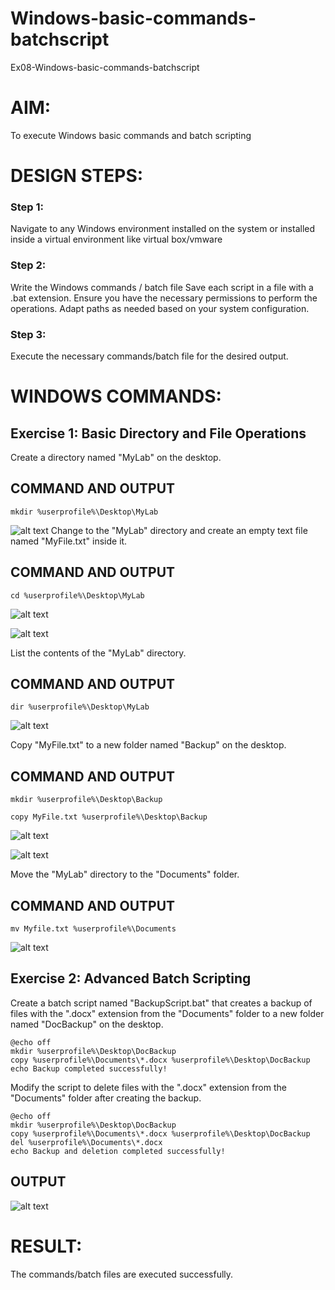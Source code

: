 # Windows-basic-commands-batchscript
Ex08-Windows-basic-commands-batchscript

# AIM:
To execute Windows basic commands and batch scripting

# DESIGN STEPS:

### Step 1:

Navigate to any Windows environment installed on the system or installed inside a virtual environment like virtual box/vmware 

### Step 2:

Write the Windows commands / batch file
Save each script in a file with a .bat extension.
Ensure you have the necessary permissions to perform the operations.
Adapt paths as needed based on your system configuration.
### Step 3:

Execute the necessary commands/batch file for the desired output. 




# WINDOWS COMMANDS:
## Exercise 1: Basic Directory and File Operations
Create a directory named "MyLab" on the desktop.


## COMMAND AND OUTPUT
```
mkdir %userprofile%\Desktop\MyLab
```
![alt text](440112126-e56288bd-23f2-4b13-b26e-7bca67e92460.png)
Change to the "MyLab" directory and create an empty text file named "MyFile.txt" inside it.


## COMMAND AND OUTPUT
```
cd %userprofile%\Desktop\MyLab
```
![alt text](440112091-97e74eaa-82f9-4a86-93c9-b273debc4678.png)

![alt text](440112101-0b13ccf5-e4fe-4091-8176-9f010a4968b7.png)

List the contents of the "MyLab" directory.


## COMMAND AND OUTPUT
```
dir %userprofile%\Desktop\MyLab
```
![alt text](440112076-ecb769d0-b271-42ac-8e44-7d7b45ec6a5e.png)

Copy "MyFile.txt" to a new folder named "Backup" on the desktop.

## COMMAND AND OUTPUT
```
mkdir %userprofile%\Desktop\Backup

copy MyFile.txt %userprofile%\Desktop\Backup
```
![alt text](440112053-82591216-5e9c-4fbf-bf5e-3f6bdfe4c820.png)

![alt text](440112061-340dd815-4e46-411e-9203-291480c4dbed.png)

Move the "MyLab" directory to the "Documents" folder.


## COMMAND AND OUTPUT
```
mv Myfile.txt %userprofile%\Documents
```
![alt text](440112019-6dea1099-0238-4ff0-8a65-78676c40790d.png)
## Exercise 2: Advanced Batch Scripting
Create a batch script named "BackupScript.bat" that creates a backup of files with the ".docx" extension from the "Documents" folder to a new folder named "DocBackup" on the desktop.

```
@echo off
mkdir %userprofile%\Desktop\DocBackup
copy %userprofile%\Documents\*.docx %userprofile%\Desktop\DocBackup
echo Backup completed successfully!
```
Modify the script to delete files with the ".docx" extension from the "Documents" folder after creating the backup.

```
@echo off
mkdir %userprofile%\Desktop\DocBackup
copy %userprofile%\Documents\*.docx %userprofile%\Desktop\DocBackup
del %userprofile%\Documents\*.docx
echo Backup and deletion completed successfully!

```
## OUTPUT

![alt text](440111995-399b363a-0fc5-4214-863b-35c2cb27308b.png)

# RESULT:
The commands/batch files are executed successfully.

